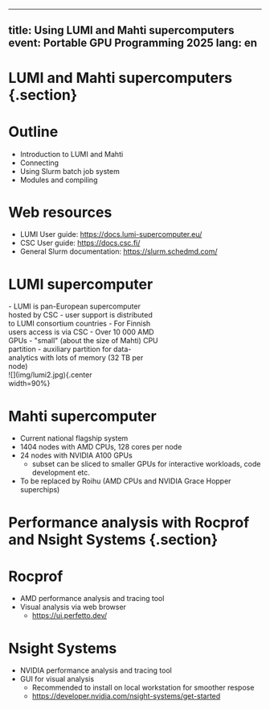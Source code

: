 <!--
SPDX-FileCopyrightText: 2025 CSC - IT Center for Science Ltd. <www.csc.fi>

SPDX-License-Identifier: CC-BY-4.0
-->

---
title: Using LUMI and Mahti supercomputers
event: Portable GPU Programming 2025
lang:  en
---


# LUMI and Mahti supercomputers {.section}

# Outline

- Introduction to LUMI and Mahti
- Connecting
- Using Slurm batch job system
- Modules and compiling

# Web resources

- LUMI User guide: <https://docs.lumi-supercomputer.eu/>
- CSC User guide: <https://docs.csc.fi/>
- General Slurm documentation: <https://slurm.schedmd.com/>

# LUMI supercomputer

<div class=column style=width:60%>
- LUMI is pan-European supercomputer hosted by CSC
    - user support is distributed to LUMI consortium countries
- For Finnish users access is via CSC
- Over 10 000 AMD GPUs
- "small" (about the size of Mahti) CPU partition
- auxiliary partition for data-analytics with lots of memory (32 TB per node)
</div>
<div class=column style=width:38%>
![](img/lumi2.jpg){.center width=90%}
</div>

# Mahti supercomputer

- Current national flagship system
- 1404 nodes with AMD CPUs, 128 cores per node
- 24 nodes with NVIDIA A100 GPUs
    - subset can be sliced to smaller GPUs for interactive workloads,
      code development etc.
- To be replaced by Roihu (AMD CPUs and NVIDIA Grace Hopper superchips)

# Performance analysis with Rocprof and Nsight Systems {.section}

# Rocprof

- AMD performance analysis and tracing tool
- Visual analysis via web browser
    - <https://ui.perfetto.dev/>

# Nsight Systems

- NVIDIA performance analysis and tracing tool
- GUI for visual analysis
    - Recommended to install on local workstation for smoother respose
    - <https://developer.nvidia.com/nsight-systems/get-started>
